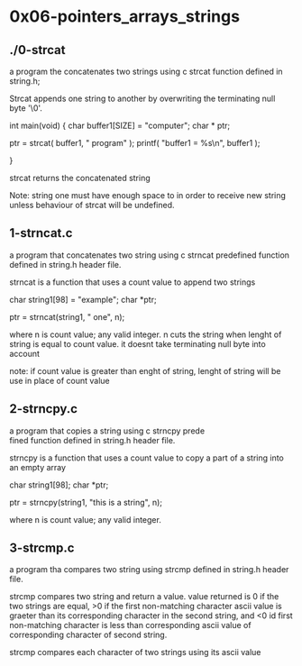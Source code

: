 # 0x06-pointers_arrays_strings

## ./0-strcat

a program the concatenates two strings using c strcat function defined in string.h;

Strcat appends one string to another by overwriting the terminating null byte '\0'.

int main(void)
{
  char buffer1[SIZE] = "computer";
  char * ptr;

  ptr = strcat( buffer1, " program" );
  printf( "buffer1 = %s\n", buffer1 );

}

strcat returns the concatenated string

Note: string one must have enough space to in order to receive new string unless behaviour of strcat will be undefined.

## 1-strncat.c

a program that concatenates two string using c strncat predefined function defined in string.h header file.

strncat is a function that uses a count value to append two strings

char string1[98] = "example";
char *ptr;

ptr = strncat(string1, " one", n);

where n is count value; any valid integer. n cuts the string when lenght of string is equal to count value. it doesnt take terminating null byte into account

note: if count value is greater than enght of string, lenght of string will be use in place of count value

## 2-strncpy.c

a program that copies a  string using c strncpy prede\
fined function defined in string.h header file.

strncpy is a function that uses a count value to copy a part of a string into an empty array

char string1[98];
char *ptr;

ptr = strncpy(string1, "this is a string", n);

where n is count value; any valid integer.

## 3-strcmp.c

a program tha compares two string using strcmp defined in string.h header file.

strcmp compares two string and return a value. value returned is 0 if the two strings  are equal, >0 if the first non-matching character ascii value is graeter than its corresponding character in the second string, and <0 id first non-matching character is less than corresponding ascii value of corresponding character of second string.

strcmp compares each character of two strings using its ascii value